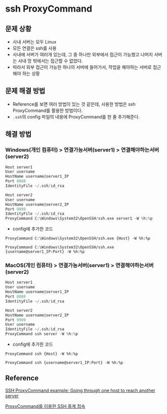 # ssh ProxyCommand

## 문제 상황
- 사내 서버는 모두 Linux
- 모든 연결은 ssh를 사용
- 사내에 서버가 여러개 있는데, 그 중 하나만 외부에서 접근이 가능했고 나머지 서버는 사내 망 밖에서는 접근할 수 없었다.
- 따라서 외부 접근이 가능한 하나의 서버에 들어가서, 작업을 해야하는 서버로 접근해야 하는 상황

## 문제 해결 방법
- Reference를 보면 여러 방법이 있는 것 같은데, 사용한 방법은 ssh ProxyCommand를 활용한 방법이다.
- `.ssh`의 config 파일의 내용에 ProxyCommand를 한 줄 추가해준다.

## 해결 방법
### Windows(개인 컴퓨터) > 연결가능서버(server1) > 연결해야하는서버(server2)
```python
Host server1
User username
HostName username@server1_IP
Port 8888
IdentityFile ~/.ssh/id_rsa

Host server2
User username
HostName username@server2_IP
Port 9999
IdentityFile ~/.ssh/id_rsa
ProxyCommand C:\Windows\System32\OpenSSH/ssh.exe server1 -W %h:%p
```

- config에 추가한 코드
```
ProxyCommand C:\Windows\System32\OpenSSH/ssh.exe {Host} -W %h:%p
```
```
ProxyCommand C:\Windows\System32\OpenSSH/ssh.exe {username@server1_IP:Port} -W %h:%p
```

### MacOS(개인 컴퓨터) > 연결가능서버(server1) > 연결해야하는서버(server2)
```python
Host server1
User username
HostName username@server1_IP
Port 8888
IdentityFile ~/.ssh/id_rsa

Host server2
HostName username@server2_IP
Port 9999
User username
IdentityFile ~/.ssh/id_rsa
ProxyCommand ssh server -W %h:%p

```

- config에 추가한 코드
```
ProxyCommand ssh {Host} -W %h:%p
```
```
ProxyCommand ssh {username@server1_IP:Port} -W %h:%p
```


## Reference
[SSH ProxyCommand example: Going through one host to reach another server](https://www.cyberciti.biz/faq/linux-unix-ssh-proxycommand-passing-through-one-host-gateway-server/ )

[ProxyCommand를 이용한 SSH 중계 접속](https://w.cublr.com/application/openssh/proxycommand)